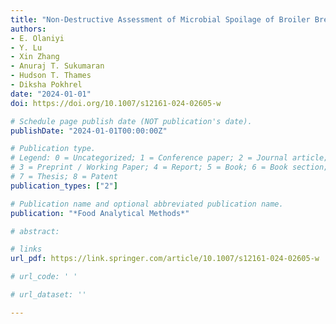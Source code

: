 ```yaml
---
title: "Non-Destructive Assessment of Microbial Spoilage of Broiler Breast Meat Using Structured Illumination Reflectance Imaging with Machine Learning"
authors: 
- E. Olaniyi
- Y. Lu
- Xin Zhang
- Anuraj T. Sukumaran
- Hudson T. Thames
- Diksha Pokhrel
date: "2024-01-01"
doi: https://doi.org/10.1007/s12161-024-02605-w

# Schedule page publish date (NOT publication's date).
publishDate: "2024-01-01T00:00:00Z"

# Publication type.
# Legend: 0 = Uncategorized; 1 = Conference paper; 2 = Journal article;
# 3 = Preprint / Working Paper; 4 = Report; 5 = Book; 6 = Book section;
# 7 = Thesis; 8 = Patent
publication_types: ["2"]

# Publication name and optional abbreviated publication name.
publication: "*Food Analytical Methods*"

# abstract: 

# links
url_pdf: https://link.springer.com/article/10.1007/s12161-024-02605-w

# url_code: ' '

# url_dataset: ''

---
```

